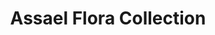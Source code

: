 ---
title: Assael Flora Collection
description: |
  Perfectly placed, dimensional Pave petals fan out around a perfect Akoya Pearl center in this captivating flower-shaped series.
specs: |
  RING: 8.50 - 8.75mm Akoya Cultured Pearl with 2.26 carats of Champagne Diamonds and 0.56 carats of White Diamonds, set in 18K Rose Gold.

  EARRINGS: 8.50 - 8.75mm Akoya Cultured Pearls with 4.23 carats of Tsavorite Garnets and 1.02 carats of White Diamonds, set in 18K Yellow Gold and Titanium.

  PENDANT: 8.10mm Akoya Cultured Pearl with 1.34 carats of Purple Sapphires, set in 18K Gold and Purple Titanium.

  EARRINGS: 8.50 - 8.75mm Akoya Cultured Pearls with 5.19 carats of Orange Sapphires and 1.03 carats of White Diamonds, set in 18K Yellow Gold and Titanium.

  PENDANT: 8.20mm Akoya Cultured Pear with 2.92 carats of Purple Sapphires and 0.52 carats of White Diamonds, set in 18K Gold and Purple Titanium.
images:
  - image_path: /uploads/assael-flora-collection.jpg
_category:
order: 3
categories:
  - rings
  - earrings
---